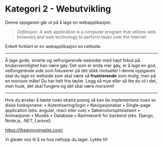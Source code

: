 # Kategori 2 - Webutvikling

Denne oppgaven går ut på å lage en webapplikasjon.
> *Definisjon:*
> A web application is a computer program that utilizes web browsers and web technology to perform tasks over the Internet

Enkelt forklart er en webapplikasjon en nettside.
___
Å lage gode, smarte og velfungerende websider med høyt fokus på brukervennlighet kan være gøy.
Det som er enda mer gøy, er å lage en god, velfungerende side som fokuserer på det stikk motsatte!
I denne oppgaven skal du lage en webside som skal være så **frustrerende** som mulig, men på en morsom måte!
Du har helt frie tøyler. Legg så mye eller så lite du vil i det, men husk, det skal fungere og det skal være morsomt!
____
Hvis du ønsker å høste noen ekstra poeng så kan du implementere noen av disse funksjonene:
•    Autentisering/login
•    Navigasjonsbar
•    Single-page application (eks. angular, react eller vue)
•    Søkemotoroptimalisert
•    Animasjoner
•    Musikk
•    Database
•    Rammeverk for backend (eks. Django, Node.js, .NET, Laravel)

https://theannoyingsite.com/

Vi gleder oss til å se hva nettopp du lager. Lykke til!
